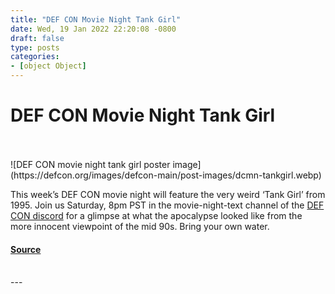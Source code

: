 ```yaml
---
title: "DEF CON Movie Night Tank Girl"
date: Wed, 19 Jan 2022 22:20:08 -0800
draft: false
type: posts
categories: 
- [object Object]
---
```

# DEF CON Movie Night Tank Girl

<br/>

<br/>
![DEF CON movie night tank girl poster image](https://defcon.org/images/defcon-main/post-images/dcmn-tankgirl.webp)  

This week’s DEF CON movie night will feature the very weird ‘Tank Girl’ from 1995. Join us Saturday, 8pm PST in the movie-night-text channel of the [DEF CON discord](https://discord.gg/defcon) for a glimpse at what the apocalypse looked like from the more innocent viewpoint of the mid 90s. Bring your own water.

#### [Source](https://discord.gg/defcon)

<br/>
---
